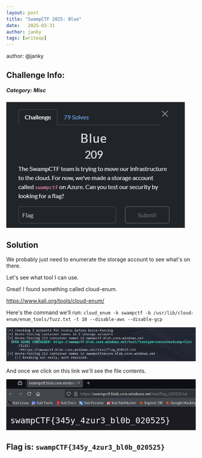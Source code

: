 ```yaml
---
layout: post
title: "SwampCTF 2025: Blue"
date:   2025-03-31
author: janky
tags: [writeup]
---
```



author: @janky
## **Challenge Info:**
##### Category: Misc
![challenge description](../assets/images/swamp2025Blue/challDesc.png)

## Solution
We probably just need to enumerate the storage account to see what's on there. 

Let's see what tool I can use.

Great! I found something called cloud-enum.

https://www.kali.org/tools/cloud-enum/

Here's the command we'll run: 
`cloud_enum -k swampctf -b /usr/lib/cloud-enum/enum_tools/fuzz.txt -t 10 --disable-aws --disable-gcp`

![cloud-enum result](../assets/images/swamp2025Blue/cloudEnumResult.png)

And once we click on this link we'll see the file contents.

![link to flag](../assets/images/swamp2025Blue/linkToFlag.png)

## Flag is: `swampCTF{345y_4zur3_bl0b_020525}`